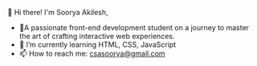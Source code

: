  👋 Hi there! I'm Soorya Akilesh, 

- 🔭A passionate front-end development student on a journey to master the art of crafting interactive web experiences.
- 🌱 I’m currently learning HTML, CSS, JavaScript
- 📫 How to reach me: csasoorya@gmail.com


